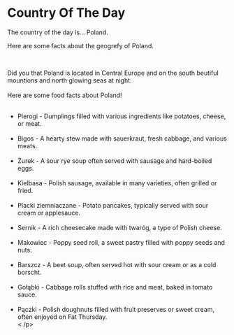 <!DOCTYPE html>
<head>
  <!--This is the link connecting to the stylesheest-->
<link rel="stylesheet" href="mysheet.css">  
<head>
<body>
  <h1>
    Country Of The Day
  </h1>
    <p>
    The country of the day is... Poland.
    </p>
      <p>
    Here are some facts about the geogrefy of Poland.
      </p>
  <br>
<p>
      Did you that Poland is located in Central Europe and on the south beutiful mountions and north glowing seas at night.
        <br>
        <br>
      Here are some food facts about Poland!  
  <br>
    <br>
  <ul>
<li>Pierogi - Dumplings filled with various ingredients like potatoes, cheese, or meat.</li>
  <br>
<li>Bigos - A hearty stew made with sauerkraut, fresh cabbage, and various meats.</li>
<br>
<li>Żurek - A sour rye soup often served with sausage and hard-boiled eggs.</li>
<br>
<li>Kielbasa - Polish sausage, available in many varieties, often grilled or fried.</li>
<br>
<li>Placki ziemniaczane - Potato pancakes, typically served with sour cream or applesauce.</li>
<br>
<li>Sernik - A rich cheesecake made with twaróg, a type of Polish cheese.</li>
<br>
<li>Makowiec - Poppy seed roll, a sweet pastry filled with poppy seeds and nuts.</li>
<br>
<li>Barszcz - A beet soup, often served hot with sour cream or as a cold borscht.</li>
<br>
<li>Gołąbki - Cabbage rolls stuffed with rice and meat, baked in tomato sauce.</li>
<br>
<li>Pączki - Polish doughnuts filled with fruit preserves or sweet cream, often enjoyed on Fat Thursday.</li>
   < /p>
</body>
      
<body>
